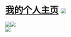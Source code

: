 # [我的个人主页](https://xiejiayu.ml) ![](https://views.whatilearened.today/views/github/xjystudio/xjystudio.svg)
![](https://github-readme-stats.vercel.app/api?username=Xjystudio&show_icons=true&line_height=21&theme=vue&hide_border=true)![](https://github-readme-stats.vercel.app/api/top-langs/?username=Xjystudio&theme=vue&layout=compact)  
![](https://cdn.jsdelivr.net/gh/Xjystudio/xjystudio@main/me.jpg)
